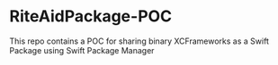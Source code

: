 # RiteAidPackage-POC
This repo contains a POC for sharing binary XCFrameworks as a Swift Package using Swift Package Manager
